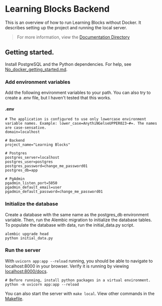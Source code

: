 # Learning Blocks Backend

This is an overview of how to run Learning Blocks without Docker. It describes setting up the project and running the
local server.
> For more information, view the [Documentation Directory](/Documentation%20Directory)

## Getting started.

Install PostgreSQL and the Python dependencies. For help,
see [No_docker_getting_started.md](Documentation%20Directory/No_docker_getting_started.md).

### Add environment variables

Add the following environment variables to your path. You can also try to create a .env file, but I haven't tested that
this works.

#### .env

```dotenv
# The application is configured to use only lowercase environment variable names. Example: lower_case=AnythiNGelseUPPER023~#=. The names are case-sensative.
domain=localhost

# Backend
project_name="Learning Blocks"

# Postgres
postgres_server=localhost
postgres_user=postgres
postgres_password=change_me_password01
postgres_db=app

# PgAdmin
pgadmin_listen_port=5050
pgadmin_default_email=user
pgadmin_default_password=change_me_password01
```

### Initialize the database

Create a database with the same name as the postgres_db environment variable. Then, run the Alembic migration to
initialize the database tables. To populate the database with data, run the initial_data.py script.

```shell
alembic upgrade head
python initial_data.py
```

### Run the server

With `uvicorn app:app --reload` running, you should be able to navigate to localhost:8000 in your browser. Verify it is
running by viewing [localhost:8000/docs](http://localhost:8000/docs).

```shell
# Before running, install python packages in a virtual environment.
python -m uvicorn app:app --reload
```

You can also start the server with `make local`. View other commands in
the [Makefile](/Learning-Blocks-No-Docker-Version/py_orl/Makefile).
